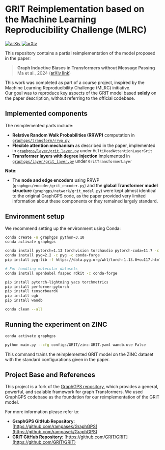 # GRIT Reimplementation based on the Machine Learning Reproducibility Challenge (MLRC)

[![arXiv](https://img.shields.io/badge/arXiv-2305.17589-b31b1b.svg)](https://arxiv.org/abs/2305.17589)
[![arXiv](https://img.shields.io/badge/arXiv-2205.12454-b31b1b.svg)](https://arxiv.org/abs/2205.12454)

This repository contains a partial reimplementation of the model proposed in the paper:

> **Graph Inductive Biases in Transformers without Message Passing**  
> Ma et al., 2024 ([arXiv link](https://arxiv.org/abs/2305.17589))

This work was completed as part of a course project, inspired by the Machine Learning Reproducibility Challenge (MLRC) initiative.  
Our goal was to reproduce key aspects of the GRIT model based **solely** on the paper description, without referring to the official codebase.

## Implemented components

The reimplemented parts include:
- **Relative Random Walk Probabilities (RRWP)** computation in [`graphgps/transform/rrwp.py`](graphgps/transform/rrwp.py)
- **Flexible attention mechanism** as described in the paper, implemented in [`graphgps/layer/grit_layer.py`](graphgps/layer/grit_layer.py) under `MultiHeadAttentionLayerGrit`
- **Transformer layers with degree injection** implemented in [`graphgps/layer/grit_layer.py`](graphgps/layer/grit_layer.py) under `GritTransformerLayer`

**Note:**  
- The **node and edge encoders** using RRWP (`graphgps/encoder/grit_encoder.py`) and the **global Transformer model structure** (`graphgps/network/grit_model.py`) were kept almost identical to the original GraphGPS code, as the paper provided very limited information about these components or they remained largely standard.

## Environment setup

We recommend setting up the environment using Conda:

```bash
conda create -n graphgps python=3.10
conda activate graphgps

conda install pytorch=1.13 torchvision torchaudio pytorch-cuda=11.7 -c pytorch -c nvidia
conda install pyg=2.2 -c pyg -c conda-forge
pip install pyg-lib -f https://data.pyg.org/whl/torch-1.13.0+cu117.html

# For handling molecular datasets
conda install openbabel fsspec rdkit -c conda-forge

pip install pytorch-lightning yacs torchmetrics
pip install performer-pytorch
pip install tensorboardX
pip install ogb
pip install wandb

conda clean --all
```

## Running the experiment on ZINC

```bash
conda activate graphgps

python main.py --cfg configs/GRIT/zinc-GRIT.yaml wandb.use False
```

This command trains the reimplemented GRIT model on the ZINC dataset with the standard configurations given in the paper. 

## Project Base and References

This project is a fork of the [GraphGPS repository](https://github.com/rampasek/GraphGPS), which provides a general, powerful, and scalable framework for graph Transformers. We used GraphGPS codebase as the foundation for our reimplementation of the GRIT model.

For more information please refer to:

- **GraphGPS GitHub Repository**: [https://github.com/rampasek/GraphGPS](https://github.com/rampasek/GraphGPS)
- **GRIT GitHub Repository**: [https://github.com/GRIT/GRIT](https://github.com/GRIT/GRIT)
